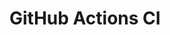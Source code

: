 # GitHub Actions CI








































































































































































































































































































































































































































































































































































































































































































































































































































